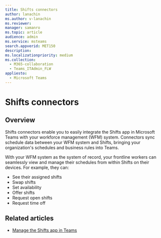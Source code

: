 ```yaml
---
title: Shifts connectors
author: lanachin
ms.author: v-lanachin
ms.reviewer: 
manager: samanro
ms.topic: article
audience: admin
ms.service: msteams
search.appverid: MET150
description: 
ms.localizationpriority: medium
ms.collection: 
  - M365-collaboration
  - Teams_ITAdmin_FLW
appliesto: 
  - Microsoft Teams
---
```


# Shifts connectors

## Overview

Shifts connectors enable you to easily integrate the Shifts app in Microsoft Teams with your workforce management (WFM) system. Connectors sync schedule data between your WFM system and Shifts, bringing your organization's schedules and business rules into Teams.

With your WFM system as the system of record, your frontline workers can seamlessly view and manage their schedules from within Shifts on their devices. For example, they can:

- See their assigned shifts
- Swap shifts
- Set availability
- Offer shifts
- Request open shifts
- Request time off

## Related articles

- [Manage the Shifts app in Teams](manage-the-shifts-app-for-your-organization-in-teams.md)
